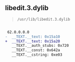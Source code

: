 ## libedit.3.dylib

> `/usr/lib/libedit.3.dylib`

```diff

 62.0.0.0.0
-  __TEXT.__text: 0x15a10
+  __TEXT.__text: 0x15a20
   __TEXT.__auth_stubs: 0x720
   __TEXT.__const: 0x642a
   __TEXT.__cstring: 0xe03

```
